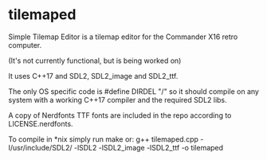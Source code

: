 # tilemaped
Simple Tilemap Editor is a tilemap editor for the Commander X16 retro computer.

(It's not currently functional, but is being worked on)

It uses C++17 and SDL2, SDL2_image and SDL2_ttf.

The only OS specific code is #define DIRDEL "/" so it should compile on any system with a working C++17 compiler and the required SDL2 libs.

A copy of Nerdfonts TTF fonts are included in the repo according to LICENSE.nerdfonts.

To compile in \*nix simply run make or:
g++ tilemaped.cpp -I/usr/include/SDL2/ -lSDL2 -lSDL2_image -lSDL2_ttf -o tilemaped

